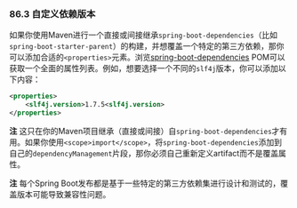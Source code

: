 ### 86.3 自定义依赖版本

如果你使用Maven进行一个直接或间接继承`spring-boot-dependencies`（比如`spring-boot-starter-parent`）的构建，并想覆盖一个特定的第三方依赖，那你可以添加合适的`<properties>`元素。浏览[spring-boot-dependencies](https://github.com/spring-projects/spring-boot/tree/v2.0.0.RELEASE/spring-boot-project/spring-boot-dependencies/pom.xml) POM可以获取一个全面的属性列表。例如，想要选择一个不同的`slf4j`版本，你可以添加以下内容：
```xml
<properties>
    <slf4j.version>1.7.5<slf4j.version>
</properties>
```
**注** 这只在你的Maven项目继承（直接或间接）自`spring-boot-dependencies`才有用。如果你使用`<scope>import</scope>`，将`spring-boot-dependencies`添加到自己的`dependencyManagement`片段，那你必须自己重新定义artifact而不是覆盖属性。

**注** 每个Spring Boot发布都是基于一些特定的第三方依赖集进行设计和测试的，覆盖版本可能导致兼容性问题。
